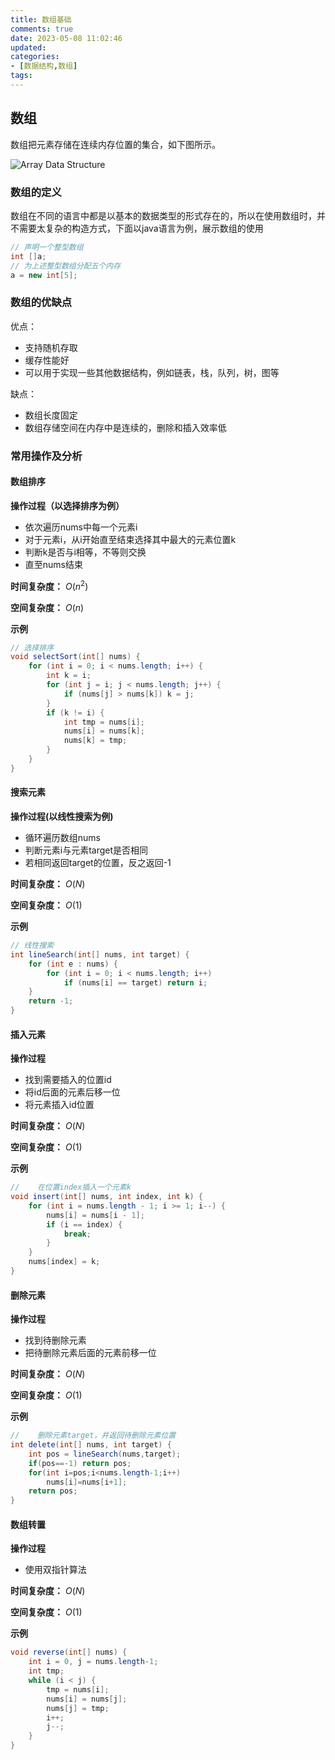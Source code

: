 ```yaml
---
title: 数组基础
comments: true
date: 2023-05-08 11:02:46
updated:
categories:
- [数据结构,数组]
tags:
---
```


## 数组

数组把元素存储在连续内存位置的集合，如下图所示。

![Array Data Structure](https://media.geeksforgeeks.org/wp-content/uploads/20220721080308/array.png)

<!-- more -->

### 数组的定义

数组在不同的语言中都是以基本的数据类型的形式存在的，所以在使用数组时，并不需要太复杂的构造方式，下面以java语言为例，展示数组的使用

```java
// 声明一个整型数组
int []a;
// 为上述整型数组分配五个内存
a = new int[5];
```

### 数组的优缺点

优点：

- 支持随机存取
- 缓存性能好
- 可以用于实现一些其他数据结构，例如链表，栈，队列，树，图等

缺点：

- 数组长度固定
- 数组存储空间在内存中是连续的，删除和插入效率低

### 常用操作及分析

#### 数组排序

**操作过程（以选择排序为例）**

- 依次遍历nums中每一个元素i
- 对于元素i，从i开始直至结束选择其中最大的元素位置k
- 判断k是否与i相等，不等则交换
- 直至nums结束

**时间复杂度：** $O(n^2)$

**空间复杂度：** $O(n)$

**示例**

```java
// 选择排序
void selectSort(int[] nums) {
    for (int i = 0; i < nums.length; i++) {
        int k = i;
        for (int j = i; j < nums.length; j++) {
            if (nums[j] > nums[k]) k = j;
        }
        if (k != i) {
            int tmp = nums[i];
            nums[i] = nums[k];
            nums[k] = tmp;
        }
    }
}
```

#### 搜索元素

**操作过程(以线性搜索为例)**

- 循环遍历数组nums
- 判断元素i与元素target是否相同
- 若相同返回target的位置，反之返回-1

**时间复杂度：** $O(N)$

**空间复杂度：** $O(1)$

**示例**

```java
// 线性搜索
int lineSearch(int[] nums, int target) {
    for (int e : nums) {
        for (int i = 0; i < nums.length; i++)
            if (nums[i] == target) return i;
    }
    return -1;
}
```

#### 插入元素

**操作过程**

- 找到需要插入的位置id
- 将id后面的元素后移一位
- 将元素插入id位置

**时间复杂度：** $O(N)$

**空间复杂度：** $O(1)$

**示例**

```java
//    在位置index插入一个元素k
void insert(int[] nums, int index, int k) {
    for (int i = nums.length - 1; i >= 1; i--) {
        nums[i] = nums[i - 1];
        if (i == index) {
            break;
        }
    }
    nums[index] = k;
}
```

#### 删除元素

**操作过程**

- 找到待删除元素
- 把待删除元素后面的元素前移一位

**时间复杂度：** $O(N)$

**空间复杂度：** $O(1)$

**示例**

```java
//    删除元素target，并返回待删除元素位置
int delete(int[] nums, int target) {
    int pos = lineSearch(nums,target);
    if(pos==-1) return pos;
    for(int i=pos;i<nums.length-1;i++)
        nums[i]=nums[i+1];
    return pos;
}
```

#### 数组转置

**操作过程**

- 使用双指针算法

**时间复杂度：** $O(N)$

**空间复杂度：** $O(1)$

**示例**

```java
void reverse(int[] nums) {
    int i = 0, j = nums.length-1;
    int tmp;
    while (i < j) {
        tmp = nums[i];
        nums[i] = nums[j];
        nums[j] = tmp;
        i++;
        j--;
    }
}
```